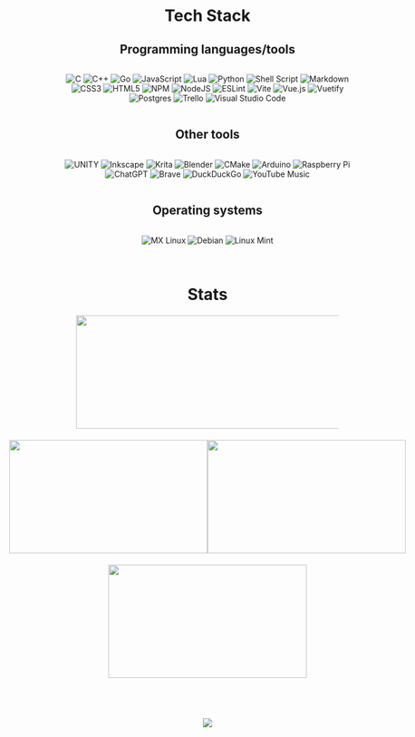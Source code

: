 <h1 align="center">Tech Stack</h1>

<h2 align="center">Programming languages/tools</h2>

<div align="center" style="display: flex; justify-content: center; gap: 20px;">

![C](https://img.shields.io/badge/c-%2300599C.svg?style=for-the-badge&logo=c&logoColor=white)
![C++](https://img.shields.io/badge/c++-%2300599C.svg?style=for-the-badge&logo=c%2B%2B&logoColor=white)
![Go](https://img.shields.io/badge/go-%2300ADD8.svg?style=for-the-badge&logo=go&logoColor=white)
![JavaScript](https://img.shields.io/badge/javascript-%23323330.svg?style=for-the-badge&logo=javascript&logoColor=%23F7DF1E)
![Lua](https://img.shields.io/badge/lua-%232C2D72.svg?style=for-the-badge&logo=lua&logoColor=white)
![Python](https://img.shields.io/badge/python-3670A0?style=for-the-badge&logo=python&logoColor=ffdd54)
![Shell Script](https://img.shields.io/badge/shell_script-%23121011.svg?style=for-the-badge&logo=gnu-bash&logoColor=white)
![Markdown](https://img.shields.io/badge/markdown-%23000000.svg?style=for-the-badge&logo=markdown&logoColor=white)
![CSS3](https://img.shields.io/badge/css3-%231572B6.svg?style=for-the-badge&logo=css3&logoColor=white)
![HTML5](https://img.shields.io/badge/html5-%23E34F26.svg?style=for-the-badge&logo=html5&logoColor=white)
![NPM](https://img.shields.io/badge/NPM-%23000000.svg?style=for-the-badge&logo=npm&logoColor=white)
![NodeJS](https://img.shields.io/badge/node.js-6DA55F?style=for-the-badge&logo=node.js&logoColor=white)
![ESLint](https://img.shields.io/badge/ESLint-4B3263?style=for-the-badge&logo=eslint&logoColor=white)
![Vite](https://img.shields.io/badge/vite-%23646CFF.svg?style=for-the-badge&logo=vite&logoColor=white)
![Vue.js](https://img.shields.io/badge/vuejs-%2335495e.svg?style=for-the-badge&logo=vuedotjs&logoColor=%234FC08D)
![Vuetify](https://img.shields.io/badge/Vuetify-1867C0?style=for-the-badge&logo=vuetify&logoColor=AEDDFF)
![Postgres](https://img.shields.io/badge/postgres-%23316192.svg?style=for-the-badge&logo=postgresql&logoColor=white)
![Trello](https://img.shields.io/badge/Trello-%23026AA7.svg?style=for-the-badge&logo=Trello&logoColor=white)
![Visual Studio Code](https://img.shields.io/badge/Visual%20Studio%20Code-0078d7.svg?style=for-the-badge&logo=visual-studio-code&logoColor=white)

</div>

<h2 align="center">Other tools</h2>

<div align="center" style="display: flex; justify-content: center; gap: 20px;">

![UNITY](https://img.shields.io/badge/Unity-%2320232a.svg?style=for-the-badge&logo=unity&logoColor=white)
![Inkscape](https://img.shields.io/badge/Inkscape-e0e0e0?style=for-the-badge&logo=inkscape&logoColor=080A13)
![Krita](https://img.shields.io/badge/Krita-203759?style=for-the-badge&logo=krita&logoColor=EEF37B)
![Blender](https://img.shields.io/badge/blender-%23F5792A.svg?style=for-the-badge&logo=blender&logoColor=white)
![CMake](https://img.shields.io/badge/CMake-%23008FBA.svg?style=for-the-badge&logo=cmake&logoColor=white)
![Arduino](https://img.shields.io/badge/-Arduino-00979D?style=for-the-badge&logo=Arduino&logoColor=white)
![Raspberry Pi](https://img.shields.io/badge/-RaspberryPi-C51A4A?style=for-the-badge&logo=Raspberry-Pi)
![ChatGPT](https://img.shields.io/badge/chatGPT-74aa9c?style=for-the-badge&logo=openai&logoColor=white)
![Brave](https://img.shields.io/badge/Brave-FB542B?style=for-the-badge&logo=Brave&logoColor=white)
![DuckDuckGo](https://img.shields.io/badge/duckduckgo-de5833?style=for-the-badge&logo=duckduckgo&logoColor=white)
![YouTube Music](https://img.shields.io/badge/YouTube_Music-FF0000?style=for-the-badge&logo=youtube-music&logoColor=white)

</div>

<h2 align="center">Operating systems</h2>

<div align="center" style="display: flex; justify-content: center; gap: 20px;">

![MX Linux](https://img.shields.io/badge/-MX%20Linux-%23000000?style=for-the-badge&logo=MXlinux&logoColor=white)
![Debian](https://img.shields.io/badge/Debian-D70A53?style=for-the-badge&logo=debian&logoColor=white)
![Linux Mint](https://img.shields.io/badge/Linux%20Mint-87CF3E?style=for-the-badge&logo=Linux%20Mint&logoColor=white)

</div>

<br>

<h1 align="center">Stats</h1>

<div align="center" style="display: flex; justify-content: center; margin: 20px;">
  <img src="http://github-profile-summary-cards.vercel.app/api/cards/profile-details?username=smugg99&theme=github_dark" width="695" height="200">
</div>

<div align="center" style="display: flex; justify-content: center; margin: 20px;">
  <img src="http://github-profile-summary-cards.vercel.app/api/cards/repos-per-language?username=smugg99&theme=github_dark" width="350" height="200">
  <img src="http://github-profile-summary-cards.vercel.app/api/cards/most-commit-language?username=smugg99&theme=github_dark" width="350" height="200">
</div>

<div align="center" style="display: flex; justify-content: center; margin: 20px;">
  <img src="http://github-profile-summary-cards.vercel.app/api/cards/stats?username=smugg99&theme=github_dark" width="350" height="200">
</div>

<br>

<div align="center" style="display: flex; justify-content: center; margin: 20px;">

  [![](https://visitcount.itsvg.in/api?id=smugg99&icon=5&color=12)](https://visitcount.itsvg.in)

</div>

